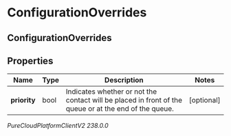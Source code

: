 # ConfigurationOverrides

## ConfigurationOverrides

## Properties

|Name | Type | Description | Notes|
|------------ | ------------- | ------------- | -------------|
| **priority** | bool | Indicates whether or not the contact will be placed in front of the queue or at the end of the queue. | [optional] |



_PureCloudPlatformClientV2 238.0.0_
